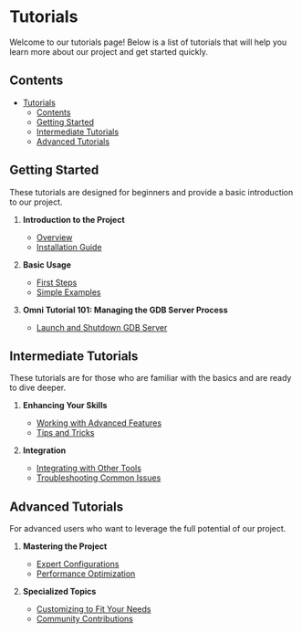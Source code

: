 # Tutorials

Welcome to our tutorials page! Below is a list of tutorials that will help you learn more about our project and get started quickly.

## Contents
- [Tutorials](#tutorials)
  - [Contents](#contents)
  - [Getting Started](#getting-started)
  - [Intermediate Tutorials](#intermediate-tutorials)
  - [Advanced Tutorials](#advanced-tutorials)

## Getting Started
These tutorials are designed for beginners and provide a basic introduction to our project.

1. **Introduction to the Project**
   - [Overview](./tutorials/toBeDone.md)
   - [Installation Guide](./tutorials/toBeDone.md)

2. **Basic Usage**
   - [First Steps](./tutorials/toBeDone.md)
   - [Simple Examples](./tutorials/toBeDone.md)

3. **Omni Tutorial 101: Managing the GDB Server Process**
   - [Launch and Shutdown GDB Server](./tutorials/tutorial_01.md)

## Intermediate Tutorials
These tutorials are for those who are familiar with the basics and are ready to dive deeper.

1. **Enhancing Your Skills**
   - [Working with Advanced Features](./tutorials/toBeDone.md)
   - [Tips and Tricks](./tutorials/toBeDone.md)

2. **Integration**
   - [Integrating with Other Tools](./tutorials/toBeDone.md)
   - [Troubleshooting Common Issues](./tutorials/toBeDone.md)

## Advanced Tutorials
For advanced users who want to leverage the full potential of our project.

1. **Mastering the Project**
   - [Expert Configurations](./tutorials/toBeDone.md)
   - [Performance Optimization](./tutorials/toBeDone.md)

2. **Specialized Topics**
   - [Customizing to Fit Your Needs](./tutorials/toBeDone.md)
   - [Community Contributions](./tutorials/toBeDone.md)

